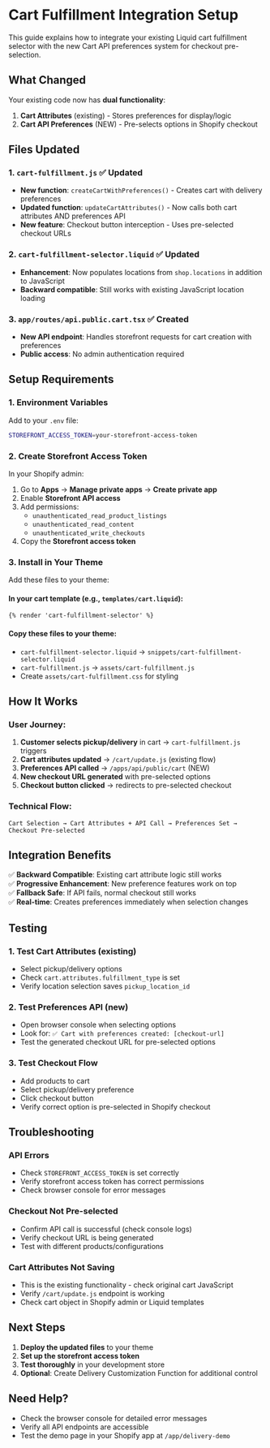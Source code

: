 # Cart Fulfillment Integration Setup

This guide explains how to integrate your existing Liquid cart fulfillment selector with the new Cart API preferences system for checkout pre-selection.

## What Changed

Your existing code now has **dual functionality**:

1. **Cart Attributes** (existing) - Stores preferences for display/logic
2. **Cart API Preferences** (NEW) - Pre-selects options in Shopify checkout

## Files Updated

### 1. `cart-fulfillment.js` ✅ Updated
- **New function**: `createCartWithPreferences()` - Creates cart with delivery preferences
- **Updated function**: `updateCartAttributes()` - Now calls both cart attributes AND preferences API
- **New feature**: Checkout button interception - Uses pre-selected checkout URLs

### 2. `cart-fulfillment-selector.liquid` ✅ Updated  
- **Enhancement**: Now populates locations from `shop.locations` in addition to JavaScript
- **Backward compatible**: Still works with existing JavaScript location loading

### 3. `app/routes/api.public.cart.tsx` ✅ Created
- **New API endpoint**: Handles storefront requests for cart creation with preferences
- **Public access**: No admin authentication required

## Setup Requirements

### 1. Environment Variables
Add to your `.env` file:
```bash
STOREFRONT_ACCESS_TOKEN=your-storefront-access-token
```

### 2. Create Storefront Access Token
In your Shopify admin:
1. Go to **Apps** → **Manage private apps** → **Create private app**
2. Enable **Storefront API access**
3. Add permissions:
   - `unauthenticated_read_product_listings`
   - `unauthenticated_read_content`
   - `unauthenticated_write_checkouts`
4. Copy the **Storefront access token**

### 3. Install in Your Theme
Add these files to your theme:

#### In your cart template (e.g., `templates/cart.liquid`):
```liquid
{% render 'cart-fulfillment-selector' %}
```

#### Copy these files to your theme:
- `cart-fulfillment-selector.liquid` → `snippets/cart-fulfillment-selector.liquid`
- `cart-fulfillment.js` → `assets/cart-fulfillment.js`
- Create `assets/cart-fulfillment.css` for styling

## How It Works

### User Journey:
1. **Customer selects pickup/delivery** in cart → `cart-fulfillment.js` triggers
2. **Cart attributes updated** → `/cart/update.js` (existing flow)
3. **Preferences API called** → `/apps/api/public/cart` (NEW)
4. **New checkout URL generated** with pre-selected options
5. **Checkout button clicked** → redirects to pre-selected checkout

### Technical Flow:
```
Cart Selection → Cart Attributes + API Call → Preferences Set → Checkout Pre-selected
```

## Integration Benefits

✅ **Backward Compatible**: Existing cart attribute logic still works  
✅ **Progressive Enhancement**: New preference features work on top  
✅ **Fallback Safe**: If API fails, normal checkout still works  
✅ **Real-time**: Creates preferences immediately when selection changes  

## Testing

### 1. Test Cart Attributes (existing)
- Select pickup/delivery options
- Check `cart.attributes.fulfillment_type` is set
- Verify location selection saves `pickup_location_id`

### 2. Test Preferences API (new)
- Open browser console when selecting options
- Look for: `✅ Cart with preferences created: [checkout-url]`
- Test the generated checkout URL for pre-selected options

### 3. Test Checkout Flow
- Add products to cart
- Select pickup/delivery preference  
- Click checkout button
- Verify correct option is pre-selected in Shopify checkout

## Troubleshooting

### API Errors
- Check `STOREFRONT_ACCESS_TOKEN` is set correctly
- Verify storefront access token has correct permissions
- Check browser console for error messages

### Checkout Not Pre-selected
- Confirm API call is successful (check console logs)
- Verify checkout URL is being generated
- Test with different products/configurations

### Cart Attributes Not Saving
- This is the existing functionality - check original cart JavaScript
- Verify `/cart/update.js` endpoint is working
- Check cart object in Shopify admin or Liquid templates

## Next Steps

1. **Deploy the updated files** to your theme
2. **Set up the storefront access token**
3. **Test thoroughly** in your development store
4. **Optional**: Create Delivery Customization Function for additional control

## Need Help?

- Check the browser console for detailed error messages
- Verify all API endpoints are accessible
- Test the demo page in your Shopify app at `/app/delivery-demo`